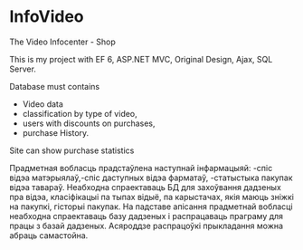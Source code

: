 # InfoVideo
The Video Infocenter - Shop

This is my project with EF 6, ASP.NET MVC, Original Design, Ajax, SQL Server.


Database must contains
- Video data
- classification by type of video,
- users with discounts on purchases,
- purchase History.

Site can show purchase statistics


Прадметная вобласць прадстаўлена наступнай інфармацыяй: -спіс відэа матэрыялаў,-спіс
даступных відэа фарматаў, -статыстыка пакупак відэа тавараў.
Неабходна спраектаваць БД для захоўвання
дадзеных пра відэа,
класіфікацыі па тыпах відыё,
па карыстачах, якія маюць зніжкі на пакупкі, 
гісторыі пакупак.
На падставе апісання  прадметнай вобласці неабходна спраектаваць базу дадзеных
і распрацаваць праграму для працы з базай дадзеных.
Асяроддзе распрацоўкі прыкладання можна абраць самастойна.
